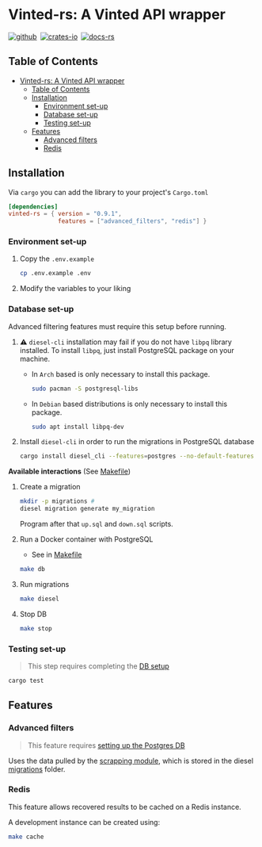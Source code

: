 # Vinted-rs: A Vinted API wrapper

[![github]](https://github.com/TuTarea/vinted-rs/)&ensp;[![crates-io]](https://crates.io/crates/vinted-rs)&ensp;[![docs-rs]](https://docs.rs/vinted-rs/latest/vinted_rs/)

[github]: https://img.shields.io/badge/github-8da0cb?style=for-the-badge&labelColor=555555&logo=github
[crates-io]: https://img.shields.io/badge/crates.io-fc8d62?style=for-the-badge&labelColor=555555&logo=rust
[docs-rs]: https://img.shields.io/badge/docs.rs-66c2a5?style=for-the-badge&labelColor=555555&logo=docs.rs

## Table of Contents

- [Vinted-rs: A Vinted API wrapper](#vinted-rs-a-vinted-api-wrapper)
  - [Table of Contents](#table-of-contents)
  - [Installation](#installation)
    - [Environment set-up](#environment-set-up)
    - [Database set-up](#database-set-up)
    - [Testing set-up](#testing-set-up)
  - [Features](#features)
    - [Advanced filters](#advanced-filters)
    - [Redis](#redis)

## Installation

Via `cargo` you can add the library to your project's `Cargo.toml`

```toml
[dependencies]
vinted-rs = { version = "0.9.1", 
              features = ["advanced_filters", "redis"] }
```

### Environment set-up

1. Copy the `.env.example`

    ```sh
    cp .env.example .env
    ```

2. Modify the variables to your liking

### Database set-up
Advanced filtering features must require this setup before running.

1. ⚠️ `diesel-cli` installation may fail if you do not have `libpq` library installed. To install `libpq`, just install PostgreSQL package on your machine.

   - In `Arch` based is only necessary to install this package.

      ```bash
      sudo pacman -S postgresql-libs
      ```

   - In `Debian` based distributions is only necessary to install this package.

      ```bash
      sudo apt install libpq-dev
      ```

2. Install `diesel-cli` in order to run the migrations in PostgreSQL database
      
    ```bash
    cargo install diesel_cli --features=postgres --no-default-features
    ```

**Available interactions** (See [Makefile](./Makefile)) 

1. Create a migration

    ```bash
    mkdir -p migrations #
    diesel migration generate my_migration
    ```

    Program after that `up.sql` and `down.sql` scripts.

2. Run a Docker container with PostgreSQL

   - See in [Makefile](https://github.com/ThalosES/vinted-rs/blob/main/Makefile)

   ```bash
   make db
   ```

3. Run migrations

    ```bash
    make diesel
    ```

4. Stop DB

    ```bash
    make stop
    ```

### Testing set-up

> This step requires completing the [DB setup](#database-set-up)

```bash
cargo test
```

## Features

### Advanced filters

> This feature requires [setting up the Postgres DB](#database-set-up)

Uses the data pulled by the [scrapping module](./scrapping/vinted-db-feeder/), which is stored in the diesel [migrations](./migrations/) folder.

### Redis

This feature allows recovered results to be cached on a Redis instance.

A development instance can be created using:

```bash
make cache
```